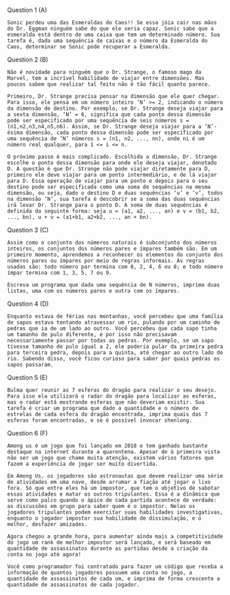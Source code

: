Question 1 (A)

    Sonic perdeu uma das Esmeraldas do Caos!! Se essa jóia cair nas mãos do Dr. Eggman ninguém sabe do que ele seria capaz. Sonic sabe que a esmeralda está dentro de uma caixa que tem um determinado número. Sua tarefa é, dada uma sequência de caixas e o número da Esmeralda do Caos, determinar se Sonic pode recuperar a Esmeralda.

Question 2 (B)

    Não é novidade para ninguém que o Dr. Strange, o famoso mago da Marvel, tem a incrível habilidade de viajar entre dimensões. Mas poucos sabem que realizar tal feito não é tão fácil quanto parece.

    Primeiro, Dr. Strange precisa pensar na dimensão que ele quer chegar. Para isso, ele pensa em um número inteiro ‘N’ >= 2, indicando o número da dimensão de destino. Por exemplo, se Dr. Strange deseja viajar para a sexta dimensão, ‘N’ = 6, significa que cada ponto dessa dimensão pode ser especificado por uma sequência de seis números s = (n1,n2,n3,n4,n5,n6). Assim, se Dr. Strange deseja viajar para a ‘N’-ésima dimensão, cada ponto dessa dimensão pode ser especificado por uma sequência de ‘N’ números s = (n1, n2, ..., nn), onde ni é um número real qualquer, para 1 <= i <= n.

    O próximo passo é mais complicado. Escolhida a dimensão, Dr. Strange escolhe o ponto dessa dimensão para onde ele deseja viajar, denotado D. A questão é que Dr. Strange não pode viajar diretamente para D, primeiro ele deve viajar para um ponto intermediário, e de lá viajar para D. Essa operação de viajar para um ponto e depois para o seu destino pode ser especificada como uma soma de sequências na mesma dimensão, ou seja, dado o destino D e duas sequências ‘u’ e ‘v’, todos na dimensão ‘N’, sua tarefa é descobrir se a soma das duas sequências irá levar Dr. Strange para o ponto D. A soma de duas sequências é definida da seguinte forma: seja u = (a1, a2, ..., an) e v = (b1, b2, ..., bn), u + v = (a1+b1, a2+b2, ..., an + bn).

Question 3 (C)

    Assim como o conjunto dos números naturais é subconjunto dos números inteiros, os conjuntos dos números pares e ímpares também são. Em um primeiro momento, aprendemos a reconhecer os elementos do conjunto dos números pares ou ímpares por meio de regras informais. As regras usadas são: todo número par termina com 0, 2, 4, 6 ou 8; e todo número ímpar termina com 1, 3, 5, 7 ou 9.

    Escreva um programa que dada uma sequência de N números, imprima duas listas, uma com os números pares e outra com os ímpares.

Question 4 (D)

    Enquanto estava de férias nas montanhas, você percebeu que uma família de sapos estava tentando atravessar um rio, pulando por um caminho de pedras que ia de um lado ao outro. Você percebeu que cada sapo tinha um tamanho de pulo diferente, e por isso não precisavam necessariamente passar por todas as pedras. Por exemplo, se um sapo tivesse tamanho de pulo igual a 2, ele poderia pular da primeira pedra para terceira pedra, depois para a quinta, até chegar ao outro lado do rio. Sabendo disso, você ficou curioso para saber por quais pedras os sapos passaram.

Question 5 (E)

    Bulma quer reunir as 7 esferas do dragão para realizar o seu desejo. Para isso ela utilizará o radar do dragão para localizar as esferas, mas o radar está mostrando esferas que não deveriam existir. Sua tarefa é criar um programa que dado a quantidade e o número de estrelas de cada esfera do dragão encontrada, imprima quais das 7 esferas foram encontradas, e se é possível invocar shenlong.

Question 6 (F)

    Among us é um jogo que foi lançado em 2018 e tem ganhado bastante destaque na internet durante a quarentena. Apesar de à primeira vista não ser um jogo que chame muita atenção, existem vários fatores que fazem a experiência de jogar ser muito divertida.

    Em Among Us, os jogadores são astronautas que devem realizar uma série de atividades em uma nave, desde arrumar a fiação até jogar o lixo fora. Só que entre eles há um impostor, que tem o objetivo de sabotar essas atividades e matar os outros tripulantes. Essa é a dinâmica que serve como palco quando o ápice de cada partida acontece de verdade: as discussões em grupo para saber quem é o impostor. Nelas os jogadores tripulantes podem exercitar suas habilidades investigativas, enquanto o jogador impostor sua habilidade de dissimulação, e o melhor, desfazer amizades.

    Agora chegou a grande hora, para aumentar ainda mais a competitividade do jogo um rank de melhor impostor será lançado, e será baseado em quantidade de assassinatos durante as partidas desde a criação da conta no jogo até agora!

    Você como programador foi contratado para fazer um código que receba a informação de quantos jogadores possuem uma conta no jogo, a quantidade de assassinatos de cada um, e imprima de forma crescente a quantidade de assassinatos de cada jogador.